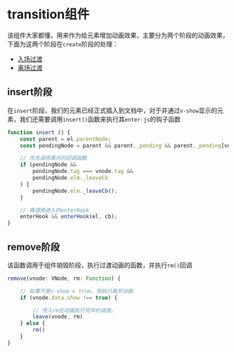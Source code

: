 # transition组件

该组件大家都懂，用来作为给元素增加动画效果，主要分为两个阶段的动画效果，下面为这两个阶段在`create`阶段的处理：

- [入场过渡](./入场过渡/README.md)
- [离场过渡](./离场过渡/README.md)

## insert阶段

在`insert`阶段，我们的元素已经正式插入到文档中，对于非通过`v-show`显示的元素，我们还需要调用`insert()`函数来执行其`enter-js`的钩子函数

```js
function insert () {
    const parent = el.parentNode;
    const pendingNode = parent && parent._pending && parent._pending[vnode.key];

    // 优先调用离开的回调函数
    if (pendingNode &&
        pendingNode.tag === vnode.tag &&
        pendingNode.elm._leaveCb
    ) {
        pendingNode.elm._leaveCb();
    }

    // 再调用进入的enterHook
    enterHook && enterHook(el, cb);
}
```

## remove阶段

该函数调用于组件销毁阶段，执行过渡动画的函数，并执行`rm()`回调

```js
remove(vnode: VNode, rm: Function) {

    // 如果不是v-show = true，则执行离开动画
    if (vnode.data.show !== true) {

        // 传入rm在动画执行完毕时调用。
        leave(vnode, rm)
    } else {
        rm()
    }
}
```